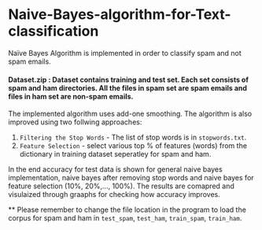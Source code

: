 # Naive-Bayes-algorithm-for-Text-classification
Naïve Bayes Algorithm is implemented in order to classify spam and not spam emails.

#### Dataset.zip : Dataset contains training and test set. Each set consists of spam and ham directories. All the files in spam set are spam emails and files in ham set are non-spam emails.

The implemented algorithm uses add-one smoothing. The algorithm is also improved using two follwing approaches:
1) `Filtering the Stop Words` - The list of stop words is in `stopwords.txt`.
2) `Feature Selection` - select various top % of features (words) from the dictionary in training dataset seperatley for spam and ham. 

In the end accuracy for test data is shown for general naive bayes implementation, naive bayes after removing stop words and naive bayes for feature selection (10%, 20%,..., 100%). The results are comapred and visulaized through graaphs for checking how accuracy improves.

** Please remember to change the file location in the program to load the corpus for spam and ham in `test_spam`, `test_ham`, `train_spam`, `train_ham`.
